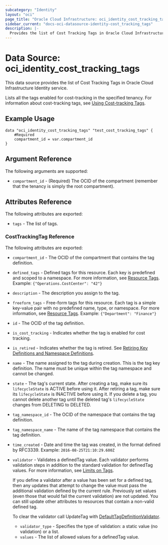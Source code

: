 ```yaml
---
subcategory: "Identity"
layout: "oci"
page_title: "Oracle Cloud Infrastructure: oci_identity_cost_tracking_tags"
sidebar_current: "docs-oci-datasource-identity-cost_tracking_tags"
description: |-
  Provides the list of Cost Tracking Tags in Oracle Cloud Infrastructure Identity service
---
```


# Data Source: oci_identity_cost_tracking_tags
This data source provides the list of Cost Tracking Tags in Oracle Cloud Infrastructure Identity service.

Lists all the tags enabled for cost-tracking in the specified tenancy. For information about
cost-tracking tags, see [Using Cost-tracking Tags](https://docs.cloud.oracle.com/iaas/Content/Identity/Concepts/taggingoverview.htm#costs).


## Example Usage

```hcl
data "oci_identity_cost_tracking_tags" "test_cost_tracking_tags" {
	#Required
	compartment_id = var.compartment_id
}
```

## Argument Reference

The following arguments are supported:

* `compartment_id` - (Required) The OCID of the compartment (remember that the tenancy is simply the root compartment). 


## Attributes Reference

The following attributes are exported:

* `tags` - The list of tags.

### CostTrackingTag Reference

The following attributes are exported:

* `compartment_id` - The OCID of the compartment that contains the tag definition.
* `defined_tags` - Defined tags for this resource. Each key is predefined and scoped to a namespace. For more information, see [Resource Tags](https://docs.cloud.oracle.com/iaas/Content/General/Concepts/resourcetags.htm).  Example: `{"Operations.CostCenter": "42"}` 
* `description` - The description you assign to the tag.
* `freeform_tags` - Free-form tags for this resource. Each tag is a simple key-value pair with no predefined name, type, or namespace. For more information, see [Resource Tags](https://docs.cloud.oracle.com/iaas/Content/General/Concepts/resourcetags.htm).  Example: `{"Department": "Finance"}` 
* `id` - The OCID of the tag definition.
* `is_cost_tracking` - Indicates whether the tag is enabled for cost tracking. 
* `is_retired` - Indicates whether the tag is retired. See [Retiring Key Definitions and Namespace Definitions](https://docs.cloud.oracle.com/iaas/Content/Identity/Concepts/taggingoverview.htm#Retiring). 
* `name` - The name assigned to the tag during creation. This is the tag key definition. The name must be unique within the tag namespace and cannot be changed. 
* `state` - The tag's current state. After creating a tag, make sure its `lifecycleState` is ACTIVE before using it. After retiring a tag, make sure its `lifecycleState` is INACTIVE before using it. If you delete a tag, you cannot delete another tag until the deleted tag's `lifecycleState` changes from DELETING to DELETED.
* `tag_namespace_id` - The OCID of the namespace that contains the tag definition.
* `tag_namespace_name` - The name of the tag namespace that contains the tag definition. 
* `time_created` - Date and time the tag was created, in the format defined by RFC3339.  Example: `2016-08-25T21:10:29.600Z` 
* `validator` - Validates a definedTag value. Each validator performs validation steps in addition to the standard validation for definedTag values. For more information, see [Limits on Tags](https://docs.cloud.oracle.com/iaas/Content/Identity/Concepts/taggingoverview.htm#Limits).

	If you define a validator after a value has been set for a defined tag, then any updates that attempt to change the value must pass the additional validation defined by the current rule. Previously set values (even those that would fail the current validation) are not updated. You can still update other attributes to resources that contain a non-valid defined tag.

	To clear the validator call UpdateTag with [DefaultTagDefinitionValidator](https://docs.cloud.oracle.com/iaas/api/#/en/identity/latest/datatypes/DefaultTagDefinitionValidator). 
	* `validator_type` - Specifies the type of validation: a static value (no validation) or a list. 
	* `values` - The list of allowed values for a definedTag value. 

